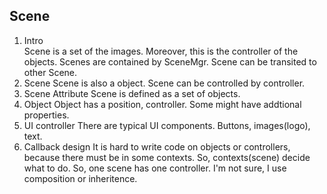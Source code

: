 ## Scene
1. Intro  
Scene is a set of the images. Moreover, this is the controller of the objects. Scenes are contained by SceneMgr. Scene can be transited to
other Scene.  
2. Scene
Scene is also a object. Scene can be controlled by controller.  
3. Scene Attribute
Scene is defined as a set of objects.  
4. Object
Object has a position, controller. Some might have addtional properties.  
5. UI controller
There are typical UI components. Buttons, images(logo), text.  
6. Callback design
It is hard to write code on objects or controllers, because there must be in some contexts. So, contexts(scene) decide what to do.
So, one scene has one controller. I'm not sure, I use composition or inheritence.  
